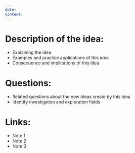 ```yaml
---
date: 
Context: 
---
```

# Description of the idea:
- Explaining the idea
- Examples and practice applications of this idea
- Consecuence and implications of this idea
# Questions:
- Related questions about the new ideas create by this idea
- Identify investigation and exploration fields
# Links:
- Note 1
- Note 2
- Note 3
